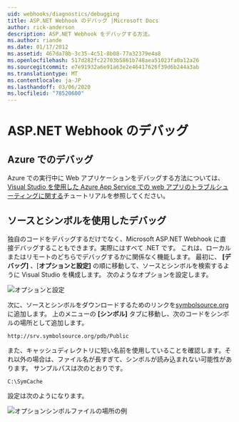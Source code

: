 ```yaml
---
uid: webhooks/diagnostics/debugging
title: ASP.NET Webhook のデバッグ |Microsoft Docs
author: rick-anderson
description: ASP.NET Webhook をデバッグする方法。
ms.author: riande
ms.date: 01/17/2012
ms.assetid: 467da78b-3c35-4c51-8b08-77a32379e4a8
ms.openlocfilehash: 517d282fc22703b5861b748aea51023fa0a12a26
ms.sourcegitcommit: e7e91932a6e91a63e2e46417626f39d6b244a3ab
ms.translationtype: MT
ms.contentlocale: ja-JP
ms.lasthandoff: 03/06/2020
ms.locfileid: "78520600"
---
```

# <a name="aspnet-webhooks-debugging"></a>ASP.NET Webhook のデバッグ  

## <a name="debugging-in-azure"></a>Azure でのデバッグ

Azure での実行中に Web アプリケーションをデバッグする方法については、 [Visual Studio を使用した Azure App Service での web アプリのトラブルシューティングに関する](https://azure.microsoft.com/documentation/articles/web-sites-dotnet-troubleshoot-visual-studio/#webserverlogs)チュートリアルを参照してください。

## <a name="debugging-with-source-and-symbols"></a>ソースとシンボルを使用したデバッグ

独自のコードをデバッグするだけでなく、Microsoft ASP.NET Webhook に直接デバッグすることもできます。実際にはすべて .NET です。 これは、ローカルまたはリモートのどちらでデバッグするかに関係なく機能します。 最初に、 **[デバッグ]** 、[**オプションと設定]** の順に移動して、ソースとシンボルを検索するように Visual Studio を構成します。 次のようなオプションを設定します。

![オプションと設定](_static/SourceSymbols.png)

次に、ソースとシンボルをダウンロードするためのリンクを[symbolsource.org](http://symbolsource.org)に追加します。 上のメニューの **[シンボル]** タブに移動し、次のコードをシンボルの場所として追加します。

```
http://srv.symbolsource.org/pdb/Public
```

また、キャッシュディレクトリに短い名前を使用していることを確認します。それ以外の場合は、ファイル名が長すぎて、シンボルが読み込まれない可能性があります。 サンプルパスは次のとおりです。

```
C:\SymCache
```

設定は次のようになります。

![オプションシンボルファイルの場所の例](_static/SymSource.png)
